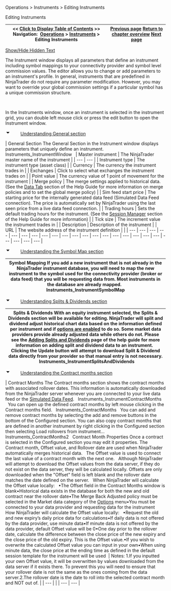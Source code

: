 ﻿


Operations \> Instruments \> Editing Instruments






















Editing Instruments







| \<\< [Click to Display Table of Contents](editing_instruments.md) \>\> **Navigation:**     [Operations](operations-1.md) \> [Instruments](instruments-1.md) \> Editing Instruments | [Previous page](manage_database-1.md) [Return to chapter overview](instruments-1.md) [Next page](rolling_over_a_futures_contrac-1.md) |
| --- | --- |




[Show/Hide Hidden Text](javascript:HMToggleExpandAll(!HMAnyToggleOpen()) "Click to open/close expanding sections")









The Instrument window displays all parameters that define an instrument including symbol mappings to your connectivity provider and symbol level commission values. The editor allows you to change or add parameters to an instrument's profile. In general, instruments that are predefined in NinjaTrader do not require any parameter modification. However, you may want to override your global commission settings if a particular symbol has a unique commission structure.


 


In the Instruments window, once an instrument is selected in the instrument grid, you can double left mouse click or press the edit button to open the Instrument window.


![tog_minus](tog_minus-1.gif)        [Understanding General section](javascript:HMToggle('toggle','UnderstandingGeneralSection','UnderstandingGeneralSection_ICON'))




| General Section The General Section in the Instrument window displays parameters that uniquely define an instrument.   Instruments_InstrumentWindow     | Master instrument | The NinjaTrader master name of the instrument | | --- | --- | | Instrument type | The instrument type (asset class) | | Currency | The currency the instrument trades in | | Exchanges | Click to select what exchanges the instrument trades on | | Point value | The currency value of 1 point of movement for the instrument | | Merge policy | The merge settings applied to historical data. (See the [Data Tab](options_marketdata-1.md) section of the Help Guide for more information on merge policies and to set the global merge policy) | | Sim feed start price | The starting price for the internally generated data feed (Simulated Data Feed connection). The price is automatically set by NinjaTrader using the last seen price from a live data feed connection. | | Trading hours | Sets the default trading hours for the instrument. (See the [Session Manager](trading_hours-1.md) section of the Help Guide for more information) | | Tick size | The increment value the instrument trades in | | Description | Description of the instrument | | URL | The website address of the instrument definition | |
| --- | --- | --- | --- | --- | --- | --- | --- | --- | --- | --- | --- | --- | --- | --- | --- | --- | --- | --- | --- | --- | --- | --- |



![tog_minus](tog_minus-1.gif)        [Understanding the Symbol Map section](javascript:HMToggle('toggle','UnderstandingTheSymbolMapSection','UnderstandingTheSymbolMapSection_ICON'))




| Symbol Mapping If you add a new instrument that is not already in the NinjaTrader instrument database, you will need to map the new instrument to the symbol used for the connectivity provider (broker or data feed) that you will be requesting data from. Most instruments in the database are already mapped.   Instruments_InstrumentSymbolMap |
| --- |



![tog_minus](tog_minus-1.gif)        [Understanding Splits \& Dividends section](javascript:HMToggle('toggle','UnderstandingSplitsDividendsSection','UnderstandingSplitsDividendsSection_ICON'))




| Splits \& Dividends With an equity instrument selected, the Splits \& Dividends section will be available for editing. NinjaTrader will split and dividend adjust historical chart data based on the information defined per instrument and if [options are enabled](options_marketdata-1.md) to do so. Some market data providers provide already adjusted data while others do not. Please see the [Adding Splits and Dividends](adding_splits_and_dividends-1.md) page of the help guide for more information on adding split and dividend data to an instrument.   Clicking the Update button will attempt to download Split \& Dividend data directly from your provider so that manual entry is not necessary.   Instruments_InstrumentSplitsAndDividends |
| --- |



![tog_minus](tog_minus-1.gif)        [Understanding the Contract months section](javascript:HMToggle('toggle','UnderstandingTheContractMonthsSection','UnderstandingTheContractMonthsSection_ICON'))




| Contract Months The Contract months section shows the contract months with associated rollover dates. This information is automatically downloaded from the NinjaTrader server whenever you are connected to your live data feed or the [Simulated Data Feed](simulated_data_feed_connection-1.md).    Instruments_InstrumentContractMonths     You can open up the defined contract months by left mouse clicking in the Contract months field.    Instruments_ContractMonths   You can add and remove contract months by selecting the add and remove buttons in the bottom of the Configured section. You can also copy contract months that are defined in another instrument by right clicking in the Configured section then selecting Load rollovers from instrument...   Instruments_ContractMonths2   Contract Month Properties Once a contract is selected in the Configured section you may edit it properties. The Contract month, Offset value, and Rollover date are used when NinjaTrader automatically merges historical data.   The Offset value is used to connect the last value of a contract month with the next one.    Although NinjaTrader will attempt to download the Offset values from the data server, if they do not exist on the data server, they will be calculated locally. Offsets are only downloaded when the "Offset" field is left blank and the rollover date matches the date defined on the server.   When NinjaTrader will calculate the Offset value locally:   •The Offset field in the Contract Months window is blank•Historical data exists in the database for both the new and old contract near the rollover date•The Merge Back Adjusted policy must be selected in the Market data category of the [Options](options-1.md) menu•You must be connected to your data provider and requesting data for the instrument  How NinjaTrader will calculate the Offset value locally:   •Request the old and new expiry’s daily price data for calculations•If daily data is not offered by the data provider, use minute data•If minute data is not offered by the data provider, default Offset value will be 0•One day prior to the rollover date, calculate the difference between the close price of the new expiry and the close price of the old expiry. This is the Offset value.•If you wish to overwrite the calculated Offset value you can input in your own•When using minute data, the close price at the ending time as defined in the default session template for the instrument will be used    | Notes:  1\.If you inputted your own Offset value, it will be overwritten by values downloaded from the data server if it exists there. To prevent this you will need to ensure that your rollover date is not the same as the ones coming from the data server.2\.The rollover date is the date to roll into the selected contract month and NOT out of. | | --- | |
| --- | --- |











